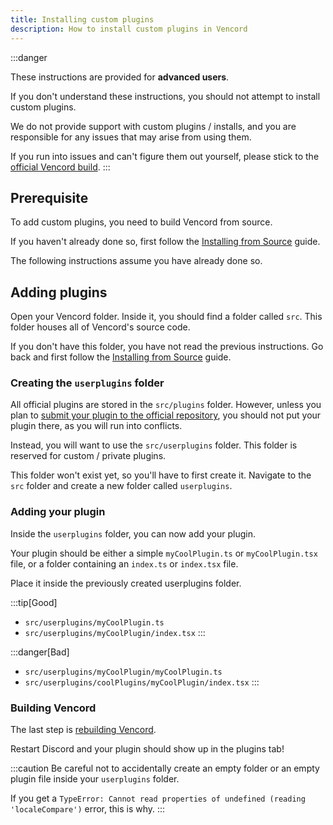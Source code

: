```yaml
---
title: Installing custom plugins
description: How to install custom plugins in Vencord
---
```


:::danger

These instructions are provided for **advanced users**.

If you don't understand these instructions, you should not attempt to install custom plugins.

We do not provide support with custom plugins / installs, and you are responsible for any issues that may arise from using them.

If you run into issues and can't figure them out yourself, please stick to the [official Vencord build](https://vencord.dev/download).
:::

## Prerequisite

To add custom plugins, you need to build Vencord from source.

If you haven't already done so, first follow the [Installing from Source](/installing) guide. 

The following instructions assume you have already done so.

## Adding plugins

Open your Vencord folder. Inside it, you should find a folder called `src`. This folder houses all of Vencord's source code.

If you don't have this folder, you have not read the previous instructions. Go back and first follow the [Installing from Source](/installing) guide.

### Creating the `userplugins` folder

All official plugins are stored in the `src/plugins` folder.
However, unless you plan to [submit your plugin to the official repository](/plugins/submission), you should not put your plugin there, as you will run into conflicts.

Instead, you will want to use the `src/userplugins` folder. This folder is reserved for custom / private plugins.

This folder won't exist yet, so you'll have to first create it. Navigate to the `src` folder and create a new folder called `userplugins`.

### Adding your plugin

Inside the `userplugins` folder, you can now add your plugin.

Your plugin should be either a simple `myCoolPlugin.ts` or `myCoolPlugin.tsx` file, or a folder containing an `index.ts` or `index.tsx` file.

Place it inside the previously created userplugins folder.

:::tip[Good]
- `src/userplugins/myCoolPlugin.ts`
- `src/userplugins/myCoolPlugin/index.tsx`
:::

:::danger[Bad]
- `src/userplugins/myCoolPlugin/myCoolPlugin.ts`
- `src/userplugins/coolPlugins/myCoolPlugin/index.tsx`
:::

### Building Vencord

The last step is [rebuilding Vencord](/installing#building-vencord).

Restart Discord and your plugin should show up in the plugins tab!

:::caution
Be careful not to accidentally create an empty folder or an empty plugin file inside your `userplugins` folder.

If you get a `TypeError: Cannot read properties of undefined (reading 'localeCompare')` error, this is why.
:::
